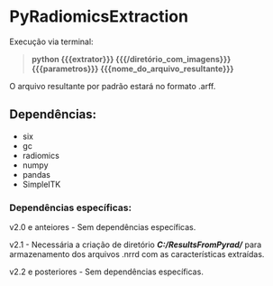 # PyRadiomicsExtraction

Execução via terminal:

> **python {{{extrator}}} {{{/diretório_com_imagens}}} {{{parametros}}} {{{nome_do_arquivo_resultante}}}**

O arquivo resultante por padrão estará no formato .arff.

## Dependências:

- six
- gc
- radiomics
- numpy
- pandas
- SimpleITK

### Dependências específicas:

v2.0 e anteiores - Sem dependências específicas.

v2.1 - Necessária a criação de diretório ***C:/ResultsFromPyrad/*** para armazenamento dos arquivos .nrrd com as características extraídas.

v2.2 e posteriores - Sem dependências específicas.
